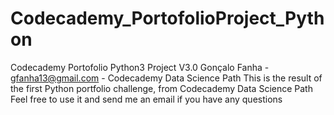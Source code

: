 # Codecademy_PortofolioProject_Python
Codecademy Portofolio Python3 Project
V3.0 Gonçalo Fanha - gfanha13@gmail.com - Codecademy Data Science Path
This is the result of the first Python portfolio challenge, from Codecademy Data Science Path
Feel free to use it and send me an email if you have any questions
